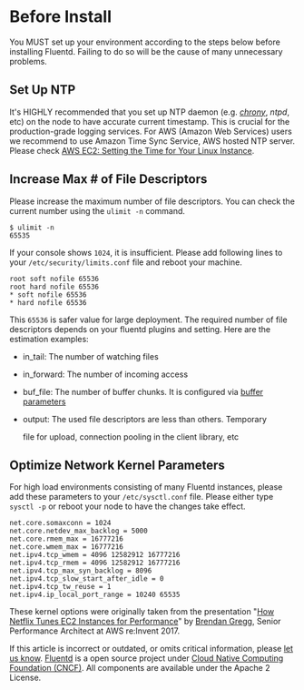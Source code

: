 # Before Install

You MUST set up your environment according to the steps below before installing Fluentd. Failing to do so will be the cause of many unnecessary problems.

## Set Up NTP

It's HIGHLY recommended that you set up NTP daemon \(e.g. [_chrony_](https://chrony.tuxfamily.org/), _ntpd_, etc\) on the node to have accurate current timestamp. This is crucial for the production-grade logging services. For AWS \(Amazon Web Services\) users we recommend to use Amazon Time Sync Service, AWS hosted NTP server. Please check [AWS EC2: Setting the Time for Your Linux Instance](https://docs.aws.amazon.com/AWSEC2/latest/UserGuide/set-time.html).

## Increase Max \# of File Descriptors

Please increase the maximum number of file descriptors. You can check the current number using the `ulimit -n` command.

```text
$ ulimit -n
65535
```

If your console shows `1024`, it is insufficient. Please add following lines to your `/etc/security/limits.conf` file and reboot your machine.

```text
root soft nofile 65536
root hard nofile 65536
* soft nofile 65536
* hard nofile 65536
```

This `65536` is safer value for large deployment. The required number of file descriptors depends on your fluentd plugins and setting. Here are the estimation examples:

* in\_tail: The number of watching files
* in\_forward: The number of incoming access
* buf\_file: The number of buffer chunks. It is configured via [buffer parameters]()
* output: The used file descriptors are less than others. Temporary

  file for upload, connection pooling in the client library, etc

## Optimize Network Kernel Parameters

For high load environments consisting of many Fluentd instances, please add these parameters to your `/etc/sysctl.conf` file. Please either type `sysctl -p` or reboot your node to have the changes take effect.

```text
net.core.somaxconn = 1024
net.core.netdev_max_backlog = 5000
net.core.rmem_max = 16777216
net.core.wmem_max = 16777216
net.ipv4.tcp_wmem = 4096 12582912 16777216
net.ipv4.tcp_rmem = 4096 12582912 16777216
net.ipv4.tcp_max_syn_backlog = 8096
net.ipv4.tcp_slow_start_after_idle = 0
net.ipv4.tcp_tw_reuse = 1
net.ipv4.ip_local_port_range = 10240 65535
```

These kernel options were originally taken from the presentation "[How Netflix Tunes EC2 Instances for Performance](https://www.slideshare.net/brendangregg/how-netflix-tunes-ec2-instances-for-performance)" by [Brendan Gregg](http://www.brendangregg.com/), Senior Performance Architect at AWS re:Invent 2017.

If this article is incorrect or outdated, or omits critical information, please [let us know](https://github.com/fluent/fluentd-docs-gitbook/issues?state=open). [Fluentd](http://www.fluentd.org/) is a open source project under [Cloud Native Computing Foundation \(CNCF\)](https://cncf.io/). All components are available under the Apache 2 License.

